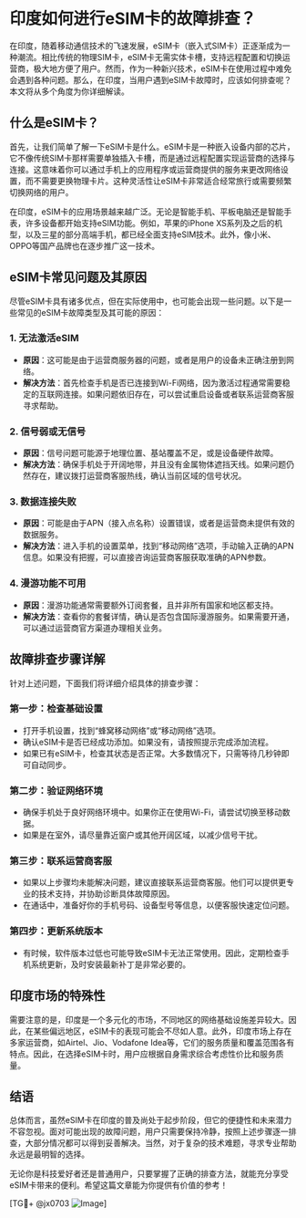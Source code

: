 # 印度如何进行eSIM卡的故障排查？

在印度，随着移动通信技术的飞速发展，eSIM卡（嵌入式SIM卡）正逐渐成为一种潮流。相比传统的物理SIM卡，eSIM卡无需实体卡槽，支持远程配置和切换运营商，极大地方便了用户。然而，作为一种新兴技术，eSIM卡在使用过程中难免会遇到各种问题。那么，在印度，当用户遇到eSIM卡故障时，应该如何排查呢？本文将从多个角度为你详细解读。

## 什么是eSIM卡？

首先，让我们简单了解一下eSIM卡是什么。eSIM卡是一种嵌入设备内部的芯片，它不像传统SIM卡那样需要单独插入卡槽，而是通过远程配置实现运营商的选择与连接。这意味着你可以通过手机上的应用程序或运营商提供的服务来更改网络设置，而不需要更换物理卡片。这种灵活性让eSIM卡非常适合经常旅行或需要频繁切换网络的用户。

在印度，eSIM卡的应用场景越来越广泛。无论是智能手机、平板电脑还是智能手表，许多设备都开始支持eSIM功能。例如，苹果的iPhone XS系列及之后的机型，以及三星的部分高端手机，都已经全面支持eSIM技术。此外，像小米、OPPO等国产品牌也在逐步推广这一技术。

## eSIM卡常见问题及其原因

尽管eSIM卡具有诸多优点，但在实际使用中，也可能会出现一些问题。以下是一些常见的eSIM卡故障类型及其可能的原因：

### 1. **无法激活eSIM**
   - **原因**：这可能是由于运营商服务器的问题，或者是用户的设备未正确注册到网络。
   - **解决方法**：首先检查手机是否已连接到Wi-Fi网络，因为激活过程通常需要稳定的互联网连接。如果问题依旧存在，可以尝试重启设备或者联系运营商客服寻求帮助。

### 2. **信号弱或无信号**
   - **原因**：信号问题可能源于地理位置、基站覆盖不足，或是设备硬件故障。
   - **解决方法**：确保手机处于开阔地带，并且没有金属物体遮挡天线。如果问题仍然存在，建议拨打运营商客服热线，确认当前区域的信号状况。

### 3. **数据连接失败**
   - **原因**：可能是由于APN（接入点名称）设置错误，或者是运营商未提供有效的数据服务。
   - **解决方法**：进入手机的设置菜单，找到“移动网络”选项，手动输入正确的APN信息。如果没有把握，可以直接咨询运营商客服获取准确的APN参数。

### 4. **漫游功能不可用**
   - **原因**：漫游功能通常需要额外订阅套餐，且并非所有国家和地区都支持。
   - **解决方法**：查看你的套餐详情，确认是否包含国际漫游服务。如果需要开通，可以通过运营商官方渠道办理相关业务。

## 故障排查步骤详解

针对上述问题，下面我们将详细介绍具体的排查步骤：

### 第一步：检查基础设置
   - 打开手机设置，找到“蜂窝移动网络”或“移动网络”选项。
   - 确认eSIM卡是否已经成功添加。如果没有，请按照提示完成添加流程。
   - 如果已有eSIM卡，检查其状态是否正常。大多数情况下，只需等待几秒钟即可自动同步。

### 第二步：验证网络环境
   - 确保手机处于良好网络环境中。如果你正在使用Wi-Fi，请尝试切换至移动数据。
   - 如果是在室外，请尽量靠近窗户或其他开阔区域，以减少信号干扰。

### 第三步：联系运营商客服
   - 如果以上步骤均未能解决问题，建议直接联系运营商客服。他们可以提供更专业的技术支持，并协助诊断具体故障原因。
   - 在通话中，准备好你的手机号码、设备型号等信息，以便客服快速定位问题。

### 第四步：更新系统版本
   - 有时候，软件版本过低也可能导致eSIM卡无法正常使用。因此，定期检查手机系统更新，及时安装最新补丁是非常必要的。

## 印度市场的特殊性

需要注意的是，印度是一个多元化的市场，不同地区的网络基础设施差异较大。因此，在某些偏远地区，eSIM卡的表现可能会不尽如人意。此外，印度市场上存在多家运营商，如Airtel、Jio、Vodafone Idea等，它们的服务质量和覆盖范围各有特点。因此，在选择eSIM卡时，用户应根据自身需求综合考虑性价比和服务质量。

## 结语

总体而言，虽然eSIM卡在印度的普及尚处于起步阶段，但它的便捷性和未来潜力不容忽视。面对可能出现的故障问题，用户只需要保持冷静，按照上述步骤逐一排查，大部分情况都可以得到妥善解决。当然，对于复杂的技术难题，寻求专业帮助永远是最明智的选择。

无论你是科技爱好者还是普通用户，只要掌握了正确的排查方法，就能充分享受eSIM卡带来的便利。希望这篇文章能为你提供有价值的参考！

[TG💪+ @jx0703 ![Image](https://github.com/user-attachments/assets/dbca1d08-cadb-493c-b0ec-ad6f7a83f270)]